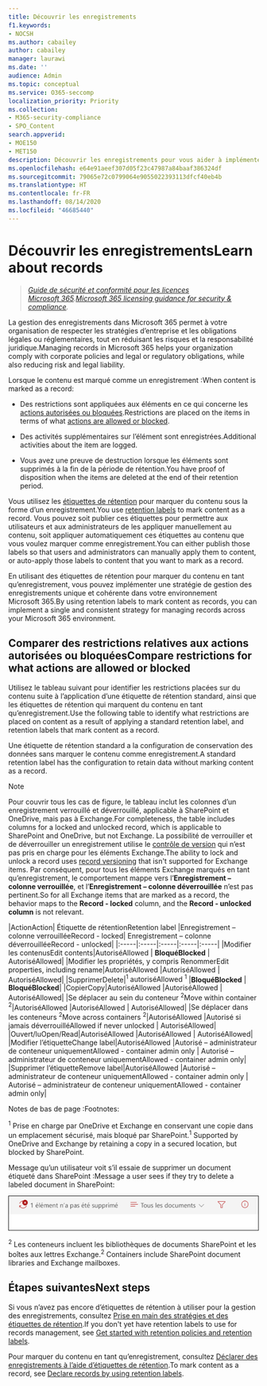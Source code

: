 ```yaml
---
title: Découvrir les enregistrements
f1.keywords:
- NOCSH
ms.author: cabailey
author: cabailey
manager: laurawi
ms.date: ''
audience: Admin
ms.topic: conceptual
ms.service: O365-seccomp
localization_priority: Priority
ms.collection:
- M365-security-compliance
- SPO_Content
search.appverid:
- MOE150
- MET150
description: Découvrir les enregistrements pour vous aider à implémenter une solution de gestion des enregistrements dans Microsoft 365.
ms.openlocfilehash: e64e91aeef307d05f23c47987a84baaf386324df
ms.sourcegitcommit: 79065e72c0799064e9055022393113dfcf40eb4b
ms.translationtype: HT
ms.contentlocale: fr-FR
ms.lasthandoff: 08/14/2020
ms.locfileid: "46685440"
---
```

# <a name="learn-about-records"></a><span data-ttu-id="9511d-103">Découvrir les enregistrements</span><span class="sxs-lookup"><span data-stu-id="9511d-103">Learn about records</span></span>

><span data-ttu-id="9511d-104">*[Guide de sécurité et conformité pour les licences Microsoft 365](https://aka.ms/ComplianceSD).*</span><span class="sxs-lookup"><span data-stu-id="9511d-104">*[Microsoft 365 licensing guidance for security & compliance](https://aka.ms/ComplianceSD).*</span></span>

<span data-ttu-id="9511d-105">La gestion des enregistrements dans Microsoft 365 permet à votre organisation de respecter les stratégies d’entreprise et les obligations légales ou réglementaires, tout en réduisant les risques et la responsabilité juridique.</span><span class="sxs-lookup"><span data-stu-id="9511d-105">Managing records in Microsoft 365 helps your organization comply with corporate policies and legal or regulatory obligations, while also reducing risk and legal liability.</span></span>

<span data-ttu-id="9511d-106">Lorsque le contenu est marqué comme un enregistrement :</span><span class="sxs-lookup"><span data-stu-id="9511d-106">When content is marked as a record:</span></span>

- <span data-ttu-id="9511d-107">Des restrictions sont appliquées aux éléments en ce qui concerne les [actions autorisées ou bloquées](#compare-restrictions-for-what-actions-are-allowed-or-blocked).</span><span class="sxs-lookup"><span data-stu-id="9511d-107">Restrictions are placed on the items in terms of what [actions are allowed or blocked](#compare-restrictions-for-what-actions-are-allowed-or-blocked).</span></span>

- <span data-ttu-id="9511d-108">Des activités supplémentaires sur l’élément sont enregistrées.</span><span class="sxs-lookup"><span data-stu-id="9511d-108">Additional activities about the item are logged.</span></span>

- <span data-ttu-id="9511d-109">Vous avez une preuve de destruction lorsque les éléments sont supprimés à la fin de la période de rétention.</span><span class="sxs-lookup"><span data-stu-id="9511d-109">You have proof of disposition when the items are deleted at the end of their retention period.</span></span>

<span data-ttu-id="9511d-110">Vous utilisez les [étiquettes de rétention](retention.md#retention-labels) pour marquer du contenu sous la forme d’un enregistrement.</span><span class="sxs-lookup"><span data-stu-id="9511d-110">You use [retention labels](retention.md#retention-labels) to mark content as a record.</span></span> <span data-ttu-id="9511d-111">Vous pouvez soit publier ces étiquettes pour permettre aux utilisateurs et aux administrateurs de les appliquer manuellement au contenu, soit appliquer automatiquement ces étiquettes au contenu que vous voulez marquer comme enregistrement.</span><span class="sxs-lookup"><span data-stu-id="9511d-111">You can either publish those labels so that users and administrators can manually apply them to content, or auto-apply those labels to content that you want to mark as a record.</span></span>

<span data-ttu-id="9511d-112">En utilisant des étiquettes de rétention pour marquer du contenu en tant qu’enregistrement, vous pouvez implémenter une stratégie de gestion des enregistrements unique et cohérente dans votre environnement Microsoft 365.</span><span class="sxs-lookup"><span data-stu-id="9511d-112">By using retention labels to mark content as records, you can implement a single and consistent strategy for managing records across your Microsoft 365 environment.</span></span>

## <a name="compare-restrictions-for-what-actions-are-allowed-or-blocked"></a><span data-ttu-id="9511d-113">Comparer des restrictions relatives aux actions autorisées ou bloquées</span><span class="sxs-lookup"><span data-stu-id="9511d-113">Compare restrictions for what actions are allowed or blocked</span></span>

<span data-ttu-id="9511d-114">Utilisez le tableau suivant pour identifier les restrictions placées sur du contenu suite à l’application d’une étiquette de rétention standard, ainsi que les étiquettes de rétention qui marquent du contenu en tant qu’enregistrement.</span><span class="sxs-lookup"><span data-stu-id="9511d-114">Use the following table to identify what restrictions are placed on content as a result of applying a standard retention label, and retention labels that mark content as a record.</span></span> 

<span data-ttu-id="9511d-115">Une étiquette de rétention standard a la configuration de conservation des données sans marquer le contenu comme enregistrement.</span><span class="sxs-lookup"><span data-stu-id="9511d-115">A standard retention label has the configuration to retain data without marking content as a record.</span></span>

>[!NOTE] 
> <span data-ttu-id="9511d-116">Pour couvrir tous les cas de figure, le tableau inclut les colonnes d’un enregistrement verrouillé et déverrouillé, applicable à SharePoint et OneDrive, mais pas à Exchange.</span><span class="sxs-lookup"><span data-stu-id="9511d-116">For completeness, the table includes columns for a locked and unlocked record, which is applicable to SharePoint and OneDrive, but not Exchange.</span></span> <span data-ttu-id="9511d-117">La possibilité de verrouiller et de déverrouiller un enregistrement utilise le [contrôle de version](record-versioning.md) qui n’est pas pris en charge pour les éléments Exchange.</span><span class="sxs-lookup"><span data-stu-id="9511d-117">The ability to lock and unlock a record uses [record versioning](record-versioning.md) that isn't supported for Exchange items.</span></span> <span data-ttu-id="9511d-118">Par conséquent, pour tous les éléments Exchange marqués en tant qu’enregistrement, le comportement mappe vers l’**Enregistrement – colonne verrouillée**, et l’**Enregistrement – colonne déverrouillée** n’est pas pertinent.</span><span class="sxs-lookup"><span data-stu-id="9511d-118">So for all Exchange items that are marked as a record, the behavior maps to the **Record - locked** column, and the **Record - unlocked column** is not relevant.</span></span>


|<span data-ttu-id="9511d-119">Action</span><span class="sxs-lookup"><span data-stu-id="9511d-119">Action</span></span>| <span data-ttu-id="9511d-120">Étiquette de rétention</span><span class="sxs-lookup"><span data-stu-id="9511d-120">Retention label</span></span> |<span data-ttu-id="9511d-121">Enregistrement – colonne verrouillée</span><span class="sxs-lookup"><span data-stu-id="9511d-121">Record - locked</span></span>| <span data-ttu-id="9511d-122">Enregistrement – colonne déverrouillée</span><span class="sxs-lookup"><span data-stu-id="9511d-122">Record - unlocked</span></span>|
|:-----|:-----|:-----|:-----|:-----|
|<span data-ttu-id="9511d-123">Modifier les contenus</span><span class="sxs-lookup"><span data-stu-id="9511d-123">Edit contents</span></span>|<span data-ttu-id="9511d-124">Autorisé</span><span class="sxs-lookup"><span data-stu-id="9511d-124">Allowed</span></span> | <span data-ttu-id="9511d-125">**Bloqué**</span><span class="sxs-lookup"><span data-stu-id="9511d-125">**Blocked**</span></span> | <span data-ttu-id="9511d-126">Autorisé</span><span class="sxs-lookup"><span data-stu-id="9511d-126">Allowed</span></span>|
|<span data-ttu-id="9511d-127">Modifier les propriétés, y compris Renommer</span><span class="sxs-lookup"><span data-stu-id="9511d-127">Edit properties, including rename</span></span>|<span data-ttu-id="9511d-128">Autorisé</span><span class="sxs-lookup"><span data-stu-id="9511d-128">Allowed</span></span> |<span data-ttu-id="9511d-129">Autorisé</span><span class="sxs-lookup"><span data-stu-id="9511d-129">Allowed</span></span> | <span data-ttu-id="9511d-130">Autorisé</span><span class="sxs-lookup"><span data-stu-id="9511d-130">Allowed</span></span>|
|<span data-ttu-id="9511d-131">Supprimer</span><span class="sxs-lookup"><span data-stu-id="9511d-131">Delete</span></span>|<span data-ttu-id="9511d-132"><sup>1</sup> autorisé</span><span class="sxs-lookup"><span data-stu-id="9511d-132">Allowed <sup>1</sup></span></span> |<span data-ttu-id="9511d-133">**Bloqué**</span><span class="sxs-lookup"><span data-stu-id="9511d-133">**Blocked**</span></span> | <span data-ttu-id="9511d-134">**Bloqué**</span><span class="sxs-lookup"><span data-stu-id="9511d-134">**Blocked**</span></span>|
|<span data-ttu-id="9511d-135">Copier</span><span class="sxs-lookup"><span data-stu-id="9511d-135">Copy</span></span>|<span data-ttu-id="9511d-136">Autorisé</span><span class="sxs-lookup"><span data-stu-id="9511d-136">Allowed</span></span> |<span data-ttu-id="9511d-137">Autorisé</span><span class="sxs-lookup"><span data-stu-id="9511d-137">Allowed</span></span> | <span data-ttu-id="9511d-138">Autorisé</span><span class="sxs-lookup"><span data-stu-id="9511d-138">Allowed</span></span>|
|<span data-ttu-id="9511d-139">Se déplacer au sein du conteneur <sup>2</sup></span><span class="sxs-lookup"><span data-stu-id="9511d-139">Move within container <sup>2</sup></span></span>|<span data-ttu-id="9511d-140">Autorisé</span><span class="sxs-lookup"><span data-stu-id="9511d-140">Allowed</span></span> |<span data-ttu-id="9511d-141">Autorisé</span><span class="sxs-lookup"><span data-stu-id="9511d-141">Allowed</span></span> | <span data-ttu-id="9511d-142">Autorisé</span><span class="sxs-lookup"><span data-stu-id="9511d-142">Allowed</span></span>|
|<span data-ttu-id="9511d-143">Se déplacer dans les conteneurs <sup>2</sup></span><span class="sxs-lookup"><span data-stu-id="9511d-143">Move across containers <sup>2</sup></span></span>|<span data-ttu-id="9511d-144">Autorisé</span><span class="sxs-lookup"><span data-stu-id="9511d-144">Allowed</span></span> |<span data-ttu-id="9511d-145">Autorisé si jamais déverrouillé</span><span class="sxs-lookup"><span data-stu-id="9511d-145">Allowed if never unlocked</span></span> | <span data-ttu-id="9511d-146">Autorisé</span><span class="sxs-lookup"><span data-stu-id="9511d-146">Allowed</span></span>|
|<span data-ttu-id="9511d-147">Ouvert/lu</span><span class="sxs-lookup"><span data-stu-id="9511d-147">Open/Read</span></span>|<span data-ttu-id="9511d-148">Autorisé</span><span class="sxs-lookup"><span data-stu-id="9511d-148">Allowed</span></span> |<span data-ttu-id="9511d-149">Autorisé</span><span class="sxs-lookup"><span data-stu-id="9511d-149">Allowed</span></span> | <span data-ttu-id="9511d-150">Autorisé</span><span class="sxs-lookup"><span data-stu-id="9511d-150">Allowed</span></span>|
|<span data-ttu-id="9511d-151">Modifier l’étiquette</span><span class="sxs-lookup"><span data-stu-id="9511d-151">Change label</span></span>|<span data-ttu-id="9511d-152">Autorisé</span><span class="sxs-lookup"><span data-stu-id="9511d-152">Allowed</span></span> |<span data-ttu-id="9511d-153">Autorisé – administrateur de conteneur uniquement</span><span class="sxs-lookup"><span data-stu-id="9511d-153">Allowed - container admin only</span></span> | <span data-ttu-id="9511d-154">Autorisé – administrateur de conteneur uniquement</span><span class="sxs-lookup"><span data-stu-id="9511d-154">Allowed - container admin only</span></span>|
|<span data-ttu-id="9511d-155">Supprimer l’étiquette</span><span class="sxs-lookup"><span data-stu-id="9511d-155">Remove label</span></span>|<span data-ttu-id="9511d-156">Autorisé</span><span class="sxs-lookup"><span data-stu-id="9511d-156">Allowed</span></span> |<span data-ttu-id="9511d-157">Autorisé – administrateur de conteneur uniquement</span><span class="sxs-lookup"><span data-stu-id="9511d-157">Allowed - container admin only</span></span> | <span data-ttu-id="9511d-158">Autorisé – administrateur de conteneur uniquement</span><span class="sxs-lookup"><span data-stu-id="9511d-158">Allowed - container admin only</span></span>|

<span data-ttu-id="9511d-159">Notes de bas de page :</span><span class="sxs-lookup"><span data-stu-id="9511d-159">Footnotes:</span></span>

<span data-ttu-id="9511d-160"><sup>1</sup> Prise en charge par OneDrive et Exchange en conservant une copie dans un emplacement sécurisé, mais bloqué par SharePoint.</span><span class="sxs-lookup"><span data-stu-id="9511d-160"><sup>1</sup> Supported by OneDrive and Exchange by retaining a copy in a secured location, but blocked by SharePoint.</span></span>

<span data-ttu-id="9511d-161">Message qu’un utilisateur voit s’il essaie de supprimer un document étiqueté dans SharePoint :</span><span class="sxs-lookup"><span data-stu-id="9511d-161">Message a user sees if they try to delete a labeled document in SharePoint:</span></span>

![Message indiquant que l’élément n’a pas été supprimé dans SharePoint](../media/d0020726-1593-4a96-b07c-89b275e75c49.png)


<span data-ttu-id="9511d-163"><sup>2</sup> Les conteneurs incluent les bibliothèques de documents SharePoint et les boîtes aux lettres Exchange.</span><span class="sxs-lookup"><span data-stu-id="9511d-163"><sup>2</sup> Containers include SharePoint document libraries and Exchange mailboxes.</span></span>

## <a name="next-steps"></a><span data-ttu-id="9511d-164">Étapes suivantes</span><span class="sxs-lookup"><span data-stu-id="9511d-164">Next steps</span></span>

<span data-ttu-id="9511d-165">Si vous n’avez pas encore d’étiquettes de rétention à utiliser pour la gestion des enregistrements, consultez [Prise en main des stratégies et des étiquettes de rétention](get-started-with-retention.md).</span><span class="sxs-lookup"><span data-stu-id="9511d-165">If you don't yet have retention labels to use for records management, see [Get started with retention policies and retention labels](get-started-with-retention.md).</span></span>

<span data-ttu-id="9511d-166">Pour marquer du contenu en tant qu’enregistrement, consultez [Déclarer des enregistrements à l’aide d’étiquettes de rétention](declare-records.md).</span><span class="sxs-lookup"><span data-stu-id="9511d-166">To mark content as a record, see [Declare records by using retention labels](declare-records.md).</span></span>
